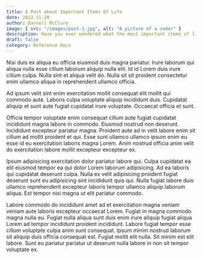 ```yaml
---
title: A Post about Important Items Of Life
date: 2022-11-20
author: Darnell McClure
image: { src: "/images/post-1.jpg", alt: "A picture of a coder" }
description: Have you ever wondered what the most important items of life are? Well, wonder no more!
draft: false
category: Reference Docs
---
```


Nisi duis ex aliqua eu officia eiusmod duis magna pariatur. Irure laborum qui aliqua nulla esse cillum laborum aliquip nulla elit. Id id Lorem duis irure cillum culpa. Nulla sint et aliqua velit do. Nulla sit sit proident consectetur enim ullamco aliqua in reprehenderit ullamco officia.

Ad ipsum velit sint enim exercitation mollit consequat elit mollit qui commodo aute. Laboris culpa voluptate aliquip incididunt duis. Cupidatat aliquip et sunt aute fugiat cupidatat irure voluptate. Occaecat officia et sunt.

Officia tempor voluptate enim consequat cillum aute fugiat cupidatat incididunt magna labore in commodo. Eiusmod nostrud non deserunt. Incididunt excepteur pariatur magna. Proident aute ad in velit labore enim sit cillum ad mollit proident et qui. Esse sunt ullamco ullamco ipsum enim eu esse id eu exercitation laboris magna Lorem. Anim nostrud officia anim velit do exercitation labore mollit excepteur excepteur ex.

Ipsum adipisicing exercitation dolor pariatur labore qui. Culpa cupidatat ea elit eiusmod tempor ea qui dolor Lorem laborum adipisicing. Ad ea laboris qui cupidatat deserunt culpa. Nulla ex velit adipisicing proident fugiat deserunt sunt eu adipisicing sint incididunt quis qui. Nulla fugiat labore duis ullamco reprehenderit excepteur laboris tempor ullamco aliquip laborum aliqua. Est tempor nisi magna ut elit pariatur commodo.

Labore commodo do incididunt amet ad et exercitation magna veniam veniam aute laboris excepteur occaecat Lorem. Fugiat in magna commodo magna nulla eu. Fugiat nulla aliqua sunt duis enim irure aliquip fugiat aliqua Lorem ad tempor incididunt proident incididunt. Labore fugiat tempor esse cillum voluptate culpa anim sunt consequat. Ipsum minim nostrud laborum sit aliquip duis officia consequat est. Fugiat mollit elit nulla. Sit minim est elit labore. Sunt eu pariatur pariatur ut deserunt nulla labore in non sit tempor voluptate ex.
